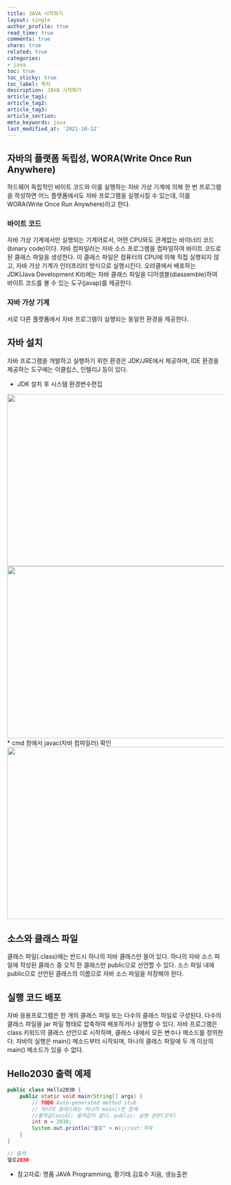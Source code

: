 ```yaml
---
title: JAVA 시작하기
layout: single
author_profile: true
read_time: true
comments: true
share: true
related: true
categories:
- java
toc: true
toc_sticky: true
toc_label: 목차
description: JAVA 시작하기
article_tag1: 
article_tag2: 
article_tag3: 
article_section: 
meta_keywords: java
last_modified_at: '2021-10-12'
---
```


## 자바의 플랫폼 독립성, WORA(Write Once Run Anywhere)
하드웨어 독립적인 바이트 코드와 이를 실행하는 자바 가상 기계에 의해 한 번 프로그램을 작성하면 어느 플랫폼에서도 자바 프로그램을 실행시킬 수 있는데, 이를 WORA(Write Once Run Anywhere)라고 한다.

### 바이트 코드
자바 가상 기계에서만 실행되는 기계어로서, 어떤 CPU와도 관계없는 바이너리 코드(binary code)이다. 자바 컴파일러는 자바 소스 프로그램을 컴파일하여 바이트 코드로 된 클래스 파일을 생성한다. 이 클래스 파일은 컴퓨터의 CPU에 의해 직접 실행되지 않고, 자바 가상 기계가 인터프리터 방식으로 실행시킨다.
오라클에서 배포하는 JDK(Java Development Kit)에는 자바 클래스 파일을 디어셈블(diassemble)하여 바이트 코드를 볼 수 있는 도구(javap)를 제공한다.

### 자바 가상 기계
서로 다른 플랫폼에서 자바 프로그램이 실행되는 동일한 환경을 제공한다.

## 자바 설치
자바 프로그램을 개발하고 실행하기 위한 환경은 JDK/JRE에서 제공하며, IDE 환경을 제공하는 도구에는 이클립스, 인텔리J 등이 있다.
* JDK 설치 후 시스템 환경변수편집
<img src="/images/Inkedsetting.jpg"  width="600" height="400"/>
<img src="/images/Inkedpath.jpg"  width="600" height="400"/>
* cmd 창에서 javac(자바 컴파일러) 확인
<img src="/images/Inkedjavac.jpg"  width="600" height="400"/>

## 소스와 클래스 파일
클래스 파일(.class)에는 반드시 하나의 자바 클래스만 들어 있다. 하나의 자바 소스 파일에 작성된 클래스 중 오직 한 클래스만 public으로 선언할 수 있다. 소스 파일 내에 public으로 선언된 클래스의 이름으로 자바 소스 파일을 저장해야 한다.

## 실행 코드 배포
자바 응용프로그램은 한 개의 클래스 파일 또는 다수의 클래스 파일로 구성된다. 다수의 클래스 파일을 jar 파일 형태로 압축하여 배포하거나 실행할 수 있다. 자바 프로그램은 class 키워드의 클래스 선언으로 시작하며, 클래스 내에서 모든 변수나 메소드를 정의한다. 자바의 실행은 main() 메소드부터 시작되며, 하나의 클래스 파일에 두 개 이상의 main() 메소드가 있을 수 없다.

## Hello2030 출력 예제

````java
public class Hello2030 {
	public static void main(String[] args) {
		// TODO Auto-generated method stub
		// 하나의 클래스에는 하나의 main()만 존재
		//출력값[void]: 출력값이 없다, public: 실행 권한(모두)
		int n = 2030;
		System.out.println("헬로" + n);//out:객체
	}
}
````
````java
// 출력 
헬로2030
````

* 참고자료: 명품 JAVA Programming, 황기태.김효수 지음, 생능출판
